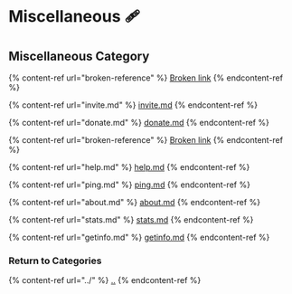 # Miscellaneous 🩹

## Miscellaneous Category

{% content-ref url="broken-reference" %}
[Broken link](broken-reference)
{% endcontent-ref %}

{% content-ref url="invite.md" %}
[invite.md](invite.md)
{% endcontent-ref %}

{% content-ref url="donate.md" %}
[donate.md](donate.md)
{% endcontent-ref %}

{% content-ref url="broken-reference" %}
[Broken link](broken-reference)
{% endcontent-ref %}

{% content-ref url="help.md" %}
[help.md](help.md)
{% endcontent-ref %}

{% content-ref url="ping.md" %}
[ping.md](ping.md)
{% endcontent-ref %}

{% content-ref url="about.md" %}
[about.md](about.md)
{% endcontent-ref %}

{% content-ref url="stats.md" %}
[stats.md](stats.md)
{% endcontent-ref %}

{% content-ref url="getinfo.md" %}
[getinfo.md](getinfo.md)
{% endcontent-ref %}

### Return to Categories

{% content-ref url="../" %}
[..](../)
{% endcontent-ref %}
